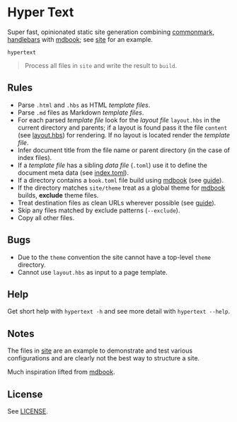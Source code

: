 # Hyper Text

Super fast, opinionated static site generation combining [commonmark][], [handlebars][] with [mdbook][]; see [site](/site) for an example.

```
hypertext
```

> Process all files in `site` and write the result to `build`.

## Rules

* Parse `.html` and `.hbs` as HTML *template files*.
* Parse `.md` files as Markdown *template files*.
* For each parsed *template file* look for the *layout file* `layout.hbs` in the current directory and parents; if a layout is found pass it the file `content` (see [layout.hbs](/site/layout.hbs)) for rendering. If no layout is located render the *template file*.
* Infer document title from the file name or parent directory (in the case of index files).
* If a *template file* has a sibling *data file* (`.toml`) use it to define the document meta data (see [index.toml](/site/index.toml)).
* If a directory contains a `book.toml` file build using [mdbook][] (see [guide](/site/guide)).
* If the directory matches `site/theme` treat as a global theme for [mdbook][] builds, **exclude** theme files.
* Treat destination files as clean URLs wherever possible (see [guide](/site/contact.hbs)).
* Skip any files matched by exclude patterns (`--exclude`).
* Copy all other files.

## Bugs

* Due to the `theme` convention the site cannot have a top-level `theme` directory.
* Cannot use `layout.hbs` as input to a page template.

## Help

Get short help with `hypertext -h` and see more detail with `hypertext --help`.

## Notes

The files in [site](/site) are an example to demonstrate and test various configurations and are clearly not the best way to structure a site.

Much inspiration lifted from [mdbook][].

## License

See [LICENSE](/LICENSE).

[commonmark]: https://commonmark.org/
[handlebars]: https://handlebarsjs.com/
[mdbook]: https://rust-lang.github.io/mdBook/
